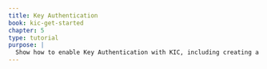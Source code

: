 ```yaml
---
title: Key Authentication
book: kic-get-started
chapter: 5
type: tutorial
purpose: |
  Show how to enable Key Authentication with KIC, including creating a consumer and a credential
---
```

